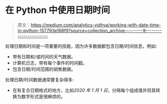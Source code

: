 # 在 Python 中使用日期时间

> 原文：<https://medium.com/analytics-vidhya/working-with-date-time-in-python-157793e168f9?source=collection_archive---------9----------------------->

处理日期和时间是一项重要的技能，因为许多数据都包含日期/时间信息，例如:

*   带有日期和/或时间的天气数据。
*   计算机日志，带有每个事件的时间戳。
*   包含日期/时间范围的销售数据。

处理日期/时间数据通常要复杂得多:

*   在有复合日期格式的地方，比如*2020 年 1 月 1 日*，分隔每个组成值并将其转换为数字形式是很麻烦的。